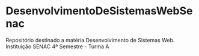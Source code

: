 # DesenvolvimentoDeSistemasWebSenac
Repositório destinado a matéria Desenvolvimento de Sistemas Web.
Instituição SENAC
4ª Semestre - Turma A


